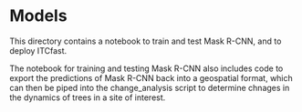 # Models

This directory contains a notebook to train and test Mask R-CNN, and to deploy ITCfast.

The notebook for training and testing Mask R-CNN also includes code to export the predictions of Mask R-CNN back into a geospatial format, which can then be piped into the change_analysis script to determine chnages in the dynamics of trees in a site of interest.
